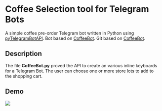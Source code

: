 # Coffee Selection tool for Telegram Bots
A simple coffee pre-order Telegram bot written in Python using [pyTelegramBotAPI](https://github.com/eternnoir/pyTelegramBotAPI).
Bot based on [CoffeeBot](https://teleg.run/krascoffeebot).
Git based on [CoffeeBot](https://github.com/ili444/CoffeeBot).
## Description
The file **CoffeeBot.py** proved the API to create an various inline keyboards for a Telegram Bot. The user can choose one or more store lots to add to the shopping cart.

## Demo
![](https://github.com/ili444/CoffeeBot/edit/master/example.gif)
